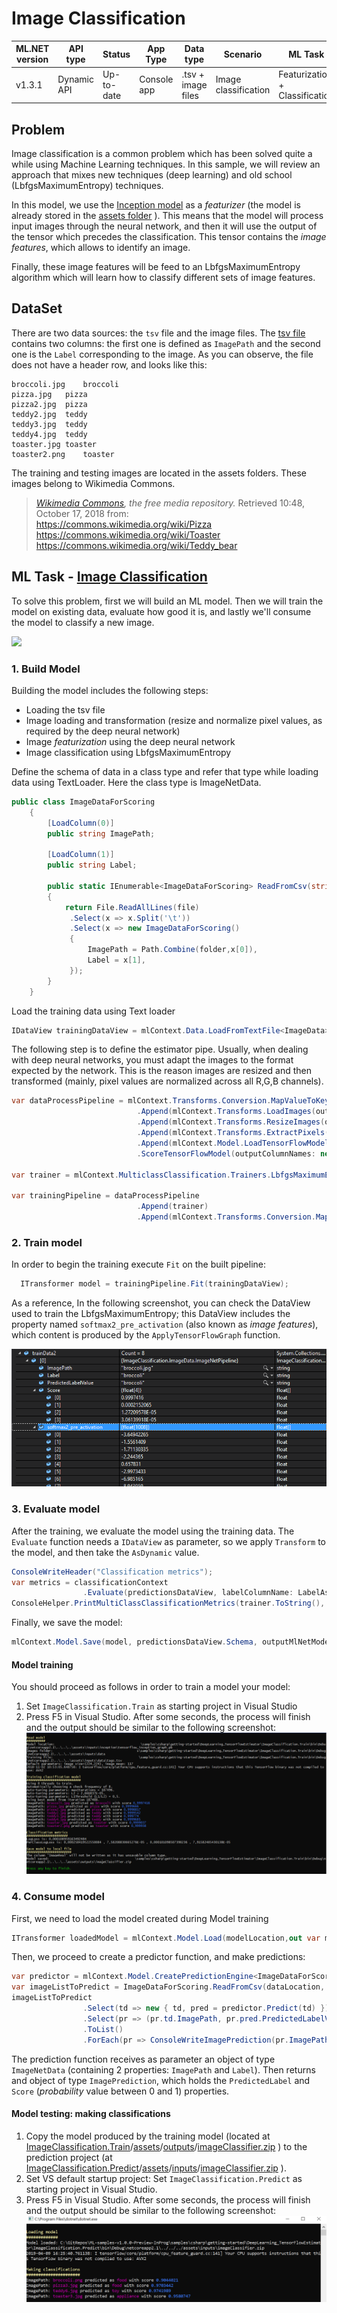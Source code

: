 # Image Classification

| ML.NET version | API type          | Status                        | App Type    | Data type | Scenario            | ML Task                   | Algorithms                  |
|----------------|-------------------|-------------------------------|-------------|-----------|---------------------|---------------------------|-----------------------------|
| v1.3.1           | Dynamic API | Up-to-date | Console app | .tsv + image files | Image classification | Featurization + Classification  | Deep neural network + LbfgsMaximumEntropy |

## Problem 
Image classification is a common problem which has been solved quite a while using Machine Learning techniques. In this sample, we will review an approach that mixes new techniques (deep learning) and old school (LbfgsMaximumEntropy) techniques.

In this model, we use the [Inception model](https://storage.googleapis.com/download.tensorflow.org/models/inception5h.zip) as a *featurizer* (the model is already stored in the [assets folder](./ImageClassification.Train/assets/inputs/inception/) ). This means that the model will process input images through the neural network, and then it will use the output of the tensor which precedes the classification. This tensor contains the *image features*, which allows to identify an image.

Finally, these image features will be feed to an LbfgsMaximumEntropy algorithm which will learn how to classify different sets of image features.

## DataSet
There are two data sources: the `tsv` file and the image files.  The [tsv file](./ImageClassification.Train/assets/inputs/data/tags.tsv) contains two columns: the first one is defined as `ImagePath` and the second one is the `Label` corresponding to the image. As you can observe, the file does not have a header row, and looks like this:
```tsv
broccoli.jpg	broccoli
pizza.jpg	pizza
pizza2.jpg	pizza
teddy2.jpg	teddy
teddy3.jpg	teddy
teddy4.jpg	teddy
toaster.jpg	toaster
toaster2.png	toaster
```
The training and testing images are located in the assets folders. These images belong to Wikimedia Commons.
> *[Wikimedia Commons](https://commons.wikimedia.org/w/index.php?title=Main_Page&oldid=313158208), the free media repository.* Retrieved 10:48, October 17, 2018 from:  
> https://commons.wikimedia.org/wiki/Pizza  
> https://commons.wikimedia.org/wiki/Toaster  
> https://commons.wikimedia.org/wiki/Teddy_bear  

## ML Task - [Image Classification](https://en.wikipedia.org/wiki/Outline_of_object_recognition)
To solve this problem, first we will build an ML model. Then we will train the model on existing data, evaluate how good it is, and lastly we'll consume the model to classify a new image.

![](https://raw.githubusercontent.com/dotnet/machinelearning-samples/features/samples-new-api/samples/csharp/getting-started/shared_content/modelpipeline.png)

### 1. Build Model
Building the model includes the following steps:
* Loading the tsv file
* Image loading and transformation (resize and normalize pixel values, as required by the deep neural network)
* Image *featurization* using the deep neural network
* Image classification using LbfgsMaximumEntropy

Define the schema of data in a class type and refer that type while loading data using TextLoader. Here the class type is ImageNetData. 

```csharp
public class ImageDataForScoring
    {
        [LoadColumn(0)]
        public string ImagePath;

        [LoadColumn(1)]
        public string Label;

        public static IEnumerable<ImageDataForScoring> ReadFromCsv(string file, string folder)
        {
            return File.ReadAllLines(file)
             .Select(x => x.Split('\t'))
             .Select(x => new ImageDataForScoring()
             {
                 ImagePath = Path.Combine(folder,x[0]),
                 Label = x[1],
             });
        }
    }
```
Load the training data using Text loader

```csharp
IDataView trainingDataView = mlContext.Data.LoadFromTextFile<ImageData>(path:dataLocation, hasHeader: false);
```

The following step is to define the estimator pipe. Usually, when dealing with deep neural networks, you must adapt the images to the format expected by the network. This is the reason images are resized and then transformed (mainly, pixel values are normalized across all R,G,B channels).

```csharp
var dataProcessPipeline = mlContext.Transforms.Conversion.MapValueToKey(outputColumnName: LabelAsKey, inputColumnName: "Label")
                            .Append(mlContext.Transforms.LoadImages(outputColumnName: "image_object", imageFolder: imagesFolder, inputColumnName: nameof(DataModels.ImageData.ImageFileName)))
                            .Append(mlContext.Transforms.ResizeImages(outputColumnName: "image_object_resized", imageWidth: ImageSettingsForTFModel.imageWidth, imageHeight: ImageSettingsForTFModel.imageHeight, inputColumnName: "image_object"))
                            .Append(mlContext.Transforms.ExtractPixels(outputColumnName: "input", inputColumnName: "image_object_resized", interleavePixelColors: ImageSettingsForTFModel.channelsLast, offsetImage: ImageSettingsForTFModel.mean))
                            .Append(mlContext.Model.LoadTensorFlowModel(inputTensorFlowModelFilePath)
                            .ScoreTensorFlowModel(outputColumnNames: new[] { "softmax2_pre_activation" }, inputColumnNames: new[] { "input" }, addBatchDimensionInput: true));
                                 
var trainer = mlContext.MulticlassClassification.Trainers.LbfgsMaximumEntropy(labelColumnName: LabelAsKey, featureColumnName: "softmax2_pre_activation");

var trainingPipeline = dataProcessPipeline
                            .Append(trainer)
                            .Append(mlContext.Transforms.Conversion.MapKeyToValue(PredictedLabelValue, "PredictedLabel"));
```

### 2. Train model
In order to begin the training execute `Fit` on the built pipeline:
```csharp 
  ITransformer model = trainingPipeline.Fit(trainingDataView);
```
As a reference, In the following screenshot, you can check the DataView used to train the LbfgsMaximumEntropy; this DataView includes the property named `softmax2_pre_activation` (also known as *image features*), which content is produced by the `ApplyTensorFlowGraph` function.  

![](./docs/train_debug.png)

### 3. Evaluate model
After the training, we evaluate the model using the training data. The `Evaluate` function needs a `IDataView` as parameter, so we apply `Transform` to the model, and then take the `AsDynamic` value.
```csharp
ConsoleWriteHeader("Classification metrics");
var metrics = classificationContext
                .Evaluate(predictionsDataView, labelColumnName: LabelAsKey, predictedLabelColumnName: "PredictedLabel");
ConsoleHelper.PrintMultiClassClassificationMetrics(trainer.ToString(), metrics);
```

Finally, we save the model:
```csharp
mlContext.Model.Save(model, predictionsDataView.Schema, outputMlNetModelFilePath);
```

#### Model training
You should proceed as follows in order to train a model your model:
1) Set `ImageClassification.Train` as starting project in Visual Studio
2) Press F5 in Visual Studio. After some seconds, the process will finish and the output should be similar to the following screenshot:
![](./docs/train_console.png)

### 4. Consume model
First, we need to load the model created during Model training
```csharp
ITransformer loadedModel = mlContext.Model.Load(modelLocation,out var modelInputSchema);
```

Then, we proceed to create a predictor function, and make predictions:
```csharp
var predictor = mlContext.Model.CreatePredictionEngine<ImageDataForScoring, ImagePrediction>(loadedModel);
var imageListToPredict = ImageDataForScoring.ReadFromCsv(dataLocation, imagesFolder).ToList();
imageListToPredict
                .Select(td => new { td, pred = predictor.Predict(td) })
                .Select(pr => (pr.td.ImagePath, pr.pred.PredictedLabelValue, pr.pred.Score))
                .ToList()
                .ForEach(pr => ConsoleWriteImagePrediction(pr.ImagePath, pr.PredictedLabelValue, pr.Score.Max()));
```
The prediction function receives as parameter an object of type `ImageNetData` (containing 2 properties: `ImagePath` and `Label`). Then returns and object of type `ImagePrediction`, which holds the `PredictedLabel` and `Score` (*probability* value between 0 and 1) properties.

#### Model testing: making classifications
1) Copy the model produced by the training model (located at [ImageClassification.Train](./ImageClassification.Train/)/[assets](./ImageClassification.Train/assets/)/[outputs](./ImageClassification.Train/assets/outputs/)/[imageClassifier.zip](./ImageClassification.Train/assets/outputs/imageClassifier.zip) ) to the prediction project (at [ImageClassification.Predict](./ImageClassification.Predict/)/[assets](./ImageClassification.Predict/assets/)/[inputs](./ImageClassification.Predict/assets/inputs/)/[imageClassifier.zip](./ImageClassification.Predict/assets/inputs/imageClassifier.zip) ).
2) Set VS default startup project: Set `ImageClassification.Predict` as starting project in Visual Studio. 
3) Press F5 in Visual Studio. After some seconds, the process will finish and the output should be similar to the following screenshot:
![](./docs/predict_console.png)
